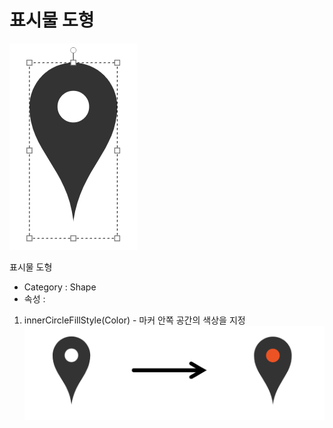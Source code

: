 # 표시물 도형

![컴포넌트-마커][marker-01]

표시물 도형
- Category : Shape
- 속성 :
1. innerCircleFillStyle(Color) - 마커 안쪽 공간의 색상을 지정  
![마커-innerCircleFillStyle적용결과][marker-02]



[marker-01]: ../images/marker-01.png

[marker-02]: ../images/marker-02.png
